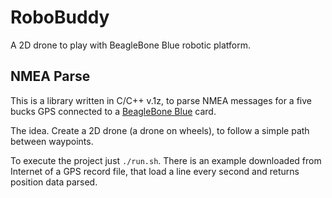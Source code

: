 # RoboBuddy

A 2D drone to play with BeagleBone Blue robotic platform.

## NMEA Parse

This is a library written in C/C++ v.1z, to parse NMEA messages for a five bucks GPS connected to a [BeagleBone Blue](https://beagleboard.org/blue) card.

The idea. Create a 2D drone (a drone on wheels), to follow a simple path between waypoints.

To execute the project just `./run.sh`. There is an example downloaded from Internet of a GPS record file, that load a line every second and returns position data parsed.
